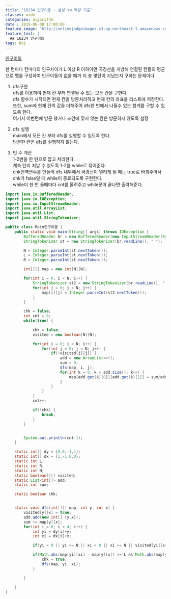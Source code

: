 ```yaml
---
title: "16234 인구이동 - 삼성 sw 역량 기출"
classes: wide
categories: algorithm
date : 2019-06-08 17:00:00
feature_image: "http://onlinejudgeimages.s3-ap-northeast-1.amazonaws.com/images/big-square.png"
feature_text: |
  ## 16234 인구이동
tags: boj
---
```


[인구이동](https://www.acmicpc.net/problem/16234)<br>

한 턴마다 칸마다의 인구차이가 L 이상 R 이하이면 국경선을 개방해 연결된 칸들의 평균으로 맵을 구성하여 인구이동이 없을 때까 지 총 몇턴이 지났는지 구하는 문제이다. <br>

1. dfs구현<br>
    dfs를 이용하여 현재 칸 부터 연결될 수 있는 모든 칸을 구한다.<br>
    dfs 함수가 시작되면 현재 칸을 방문처리하고 현재 칸의 좌표를 리스트에 저장한다.<br>
    또한, sum에 현재 칸의 값을 더해주어 dfs한 번에서 나올수 있는 합계를 구할 수 있도록 한다.<br>
    여기서 이번턴에 방문 했거나 조건에 맞지 않는 칸은 방문하지 않도록 설정<br>

2. dfs 실행<br>
    main에서 모든 칸 부터 dfs를 실행할 수 있도록 한다.<br>
    방문한 칸은 dfs를 실행하지 않는다.<br>

3. 턴 수 계산<br>
    1-2번을 한 턴으로 잡고 처리한다.<br>
    계속 턴이 지날 수 있도록 1-2를 while로 묶어준다. <br>
    chk전역변수를 만들어 dfs 내부에서 국경선이 열리게 될 때는 true로 바꿔주어서 chk가 false일 때 while이 종료되도록 구현한다.<br>
    while이 한 번 돌때마다 cnt를 올려주고 while문이 끝나면 출력해준다.<br>

```java
import java.io.BufferedReader;
import java.io.IOException;
import java.io.InputStreamReader;
import java.util.ArrayList;
import java.util.List;
import java.util.StringTokenizer;

public class Main인구이동 {
	public static void main(String[] args) throws IOException {
		BufferedReader br = new BufferedReader(new InputStreamReader(System.in));
		StringTokenizer st = new StringTokenizer(br.readLine(), " ");

		N = Integer.parseInt(st.nextToken());
		L = Integer.parseInt(st.nextToken());
		R = Integer.parseInt(st.nextToken());

		int[][] map = new int[N][N];

		for(int i = 0; i < N; i++) {
			StringTokenizer st2 = new StringTokenizer(br.readLine(), " ");
			for(int j = 0; j < N; j++) {
				map[i][j] = Integer.parseInt(st2.nextToken());
			}
		}

		chk = false;
		int cnt = 0;
		while(true) {

			chk = false;
			visited = new boolean[N][N];

			for(int i = 0; i < N; i++) {
				for(int j = 0; j < N; j++) {
					if(!visited[i][j]) {
						add = new ArrayList<>();
						sum = 0;
						dfs(map, i, j);
						for(int k = 0; k < add.size(); k++) {
							map[add.get(k)[0]][add.get(k)[1]] = sum/add.size();
						}
					}
				}
			}
			cnt++;

			if(!chk) {
				break;
			}
		}


		System.out.println(cnt-1);
	}

	static int[] dy = {0,0,-1,1};
	static int[] dx = {1,-1,0,0};
	static int L;
	static int R;
	static int N;
	static boolean[][] visited;
	static List<int[]> add;
	static int sum;

	static boolean chk;


	static void dfs(int[][] map, int y, int x) {
		visited[y][x] = true;
		add.add(new int[] {y,x});
		sum += map[y][x];
		for(int i = 0; i < 4; i++) {
			int yi = dy[i]+y;
			int xi = dx[i]+x;

			if(yi < 0 || yi >= N || xi < 0 || xi >= N || visited[yi][xi])continue;

			if(Math.abs(map[yi][xi] - map[y][x]) >= L && Math.abs(map[yi][xi] - map[y][x]) <= R) {
				chk = true;
				dfs(map, yi, xi);
			}

		}

	}
}


```

